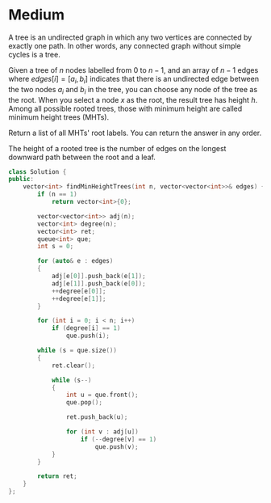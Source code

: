# Medium

A tree is an undirected graph in which any two vertices are connected by exactly one path. In other words, any connected graph without simple cycles is a tree.

Given a tree of $n$ nodes labelled from $0$ to $n - 1$, and an array of $n - 1$ edges where $edges[i] = [a_i, b_i]$ indicates that there is an undirected edge between the two nodes $a_i$ and $b_i$ in the tree, you can choose any node of the tree as the root. When you select a node $x$ as the root, the result tree has height $h$. Among all possible rooted trees, those with minimum height are called minimum height trees (MHTs).

Return a list of all MHTs' root labels. You can return the answer in any order.

The height of a rooted tree is the number of edges on the longest downward path between the root and a leaf.

```cpp
class Solution {
public:
    vector<int> findMinHeightTrees(int n, vector<vector<int>>& edges) {
        if (n == 1) 
            return vector<int>{0};

        vector<vector<int>> adj(n);
        vector<int> degree(n);
        vector<int> ret;
        queue<int> que;
        int s = 0;

        for (auto& e : edges)
        {
            adj[e[0]].push_back(e[1]);
            adj[e[1]].push_back(e[0]);
            ++degree[e[0]];
            ++degree[e[1]];
        }

        for (int i = 0; i < n; i++)
            if (degree[i] == 1) 
                que.push(i);

        while (s = que.size())
        {
            ret.clear();

            while (s--)
            {
                int u = que.front();
                que.pop();

                ret.push_back(u);

                for (int v : adj[u])
                    if (--degree[v] == 1)
                        que.push(v);
            }
        }

        return ret;
    }
};
```
